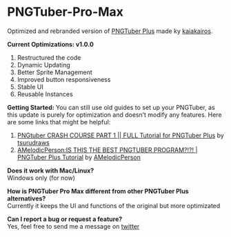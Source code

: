 # PNGTuber-Pro-Max
Optimized and rebranded version of [PNGTuber Plus](https://github.com/kaiakairos/PNGTuber-Plus) made ky [kaiakairos](https://github.com/kaiakairos).

**Current Optimizations: v1.0.0**
1. Restructured the code
2. Dynamic Updating
3. Better Sprite Management
4. Improved button responsiveness
5. Stable UI
6. Reusable Instances

**Getting Started:**
You can still use old guides to set up your PNGTuber, as this update is purely for optimization and doesn’t modify any features. Here are some links that might be helpful:  
1. [PNGtuber CRASH COURSE PART 1 || FULL Tutorial for PNGTuber Plus](https://youtu.be/-YNrx8Ws0Zo?si=6dJvRRSO2Jkje1xJ) by [tsurudraws](https://www.youtube.com/@tsurudraws)  
2. [AMelodicPerson:IS THIS THE BEST PNGTUBER PROGRAM?!?! | PNGTuber Plus Tutorial](https://youtu.be/FRhhuvmtebg?si=nszM1DzT64F_AYIy) by [AMelodicPerson](https://www.youtube.com/@AMelodicPerson)  
   
**Does it work with Mac/Linux?**    
Windows only (for now)  
  
**How is PNGTuber Pro Max different from other PNGTuber Plus alternatives?**    
Currently it keeps the UI and functions of the original but more optimizated 
  
**Can I report a bug or request a feature?**    
Yes, feel free to send me a message on [twitter](https://x.com/vizardo_)  
